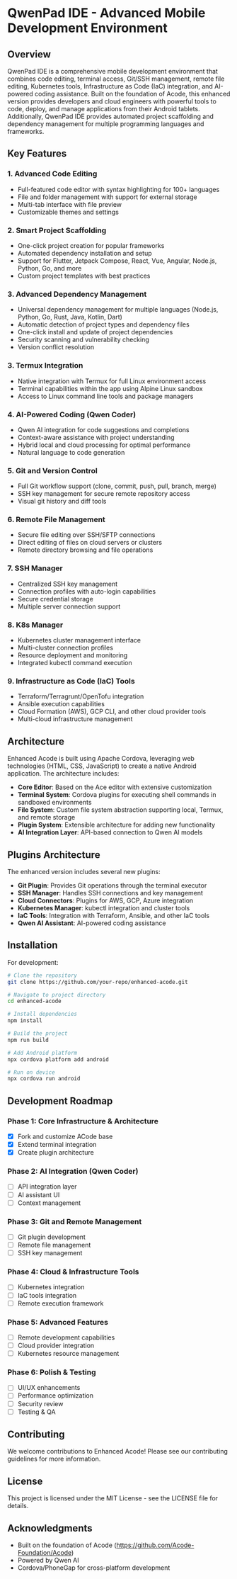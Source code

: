 # QwenPad IDE - Advanced Mobile Development Environment

## Overview

QwenPad IDE is a comprehensive mobile development environment that combines code editing, terminal access, Git/SSH management, remote file editing, Kubernetes tools, Infrastructure as Code (IaC) integration, and AI-powered coding assistance. Built on the foundation of Acode, this enhanced version provides developers and cloud engineers with powerful tools to code, deploy, and manage applications from their Android tablets. Additionally, QwenPad IDE provides automated project scaffolding and dependency management for multiple programming languages and frameworks.

## Key Features

### 1. Advanced Code Editing
- Full-featured code editor with syntax highlighting for 100+ languages
- File and folder management with support for external storage
- Multi-tab interface with file preview
- Customizable themes and settings

### 2. Smart Project Scaffolding
- One-click project creation for popular frameworks
- Automated dependency installation and setup
- Support for Flutter, Jetpack Compose, React, Vue, Angular, Node.js, Python, Go, and more
- Custom project templates with best practices

### 3. Advanced Dependency Management
- Universal dependency management for multiple languages (Node.js, Python, Go, Rust, Java, Kotlin, Dart)
- Automatic detection of project types and dependency files
- One-click install and update of project dependencies
- Security scanning and vulnerability checking
- Version conflict resolution

### 3. Termux Integration
- Native integration with Termux for full Linux environment access
- Terminal capabilities within the app using Alpine Linux sandbox
- Access to Linux command line tools and package managers

### 4. AI-Powered Coding (Qwen Coder)
- Qwen AI integration for code suggestions and completions
- Context-aware assistance with project understanding
- Hybrid local and cloud processing for optimal performance
- Natural language to code generation

### 5. Git and Version Control
- Full Git workflow support (clone, commit, push, pull, branch, merge)
- SSH key management for secure remote repository access
- Visual git history and diff tools

### 6. Remote File Management
- Secure file editing over SSH/SFTP connections
- Direct editing of files on cloud servers or clusters
- Remote directory browsing and file operations

### 7. SSH Manager
- Centralized SSH key management
- Connection profiles with auto-login capabilities
- Secure credential storage
- Multiple server connection support

### 8. K8s Manager
- Kubernetes cluster management interface
- Multi-cluster connection profiles
- Resource deployment and monitoring
- Integrated kubectl command execution

### 9. Infrastructure as Code (IaC) Tools
- Terraform/Terragrunt/OpenTofu integration
- Ansible execution capabilities
- Cloud Formation (AWS), GCP CLI, and other cloud provider tools
- Multi-cloud infrastructure management

## Architecture

Enhanced Acode is built using Apache Cordova, leveraging web technologies (HTML, CSS, JavaScript) to create a native Android application. The architecture includes:

- **Core Editor**: Based on the Ace editor with extensive customization
- **Terminal System**: Cordova plugins for executing shell commands in sandboxed environments
- **File System**: Custom file system abstraction supporting local, Termux, and remote storage
- **Plugin System**: Extensible architecture for adding new functionality
- **AI Integration Layer**: API-based connection to Qwen AI models

## Plugins Architecture

The enhanced version includes several new plugins:

- **Git Plugin**: Provides Git operations through the terminal executor
- **SSH Manager**: Handles SSH connections and key management
- **Cloud Connectors**: Plugins for AWS, GCP, Azure integration
- **Kubernetes Manager**: kubectl integration and cluster tools
- **IaC Tools**: Integration with Terraform, Ansible, and other IaC tools
- **Qwen AI Assistant**: AI-powered coding assistance

## Installation

For development:

```bash
# Clone the repository
git clone https://github.com/your-repo/enhanced-acode.git

# Navigate to project directory
cd enhanced-acode

# Install dependencies
npm install

# Build the project
npm run build

# Add Android platform
npx cordova platform add android

# Run on device
npx cordova run android
```

## Development Roadmap

### Phase 1: Core Infrastructure & Architecture
- [x] Fork and customize ACode base
- [x] Extend terminal integration
- [x] Create plugin architecture

### Phase 2: AI Integration (Qwen Coder)
- [ ] API integration layer
- [ ] AI assistant UI
- [ ] Context management

### Phase 3: Git and Remote Management
- [ ] Git plugin development
- [ ] Remote file management
- [ ] SSH key management

### Phase 4: Cloud & Infrastructure Tools
- [ ] Kubernetes integration
- [ ] IaC tools integration
- [ ] Remote execution framework

### Phase 5: Advanced Features
- [ ] Remote development capabilities
- [ ] Cloud provider integration
- [ ] Kubernetes resource management

### Phase 6: Polish & Testing
- [ ] UI/UX enhancements
- [ ] Performance optimization
- [ ] Security review
- [ ] Testing & QA

## Contributing

We welcome contributions to Enhanced Acode! Please see our contributing guidelines for more information.

## License

This project is licensed under the MIT License - see the LICENSE file for details.

## Acknowledgments

- Built on the foundation of Acode (https://github.com/Acode-Foundation/Acode)
- Powered by Qwen AI
- Cordova/PhoneGap for cross-platform development